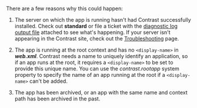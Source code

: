 <!--
title: "An Application Is Not Appearing In The List"
description: "Explanation as to why an app may not appear in the list"
tags: "TeamServer application troubleshooting"
-->

There are a few reasons why this could happen:

1. The server on which the app is running hasn't had Contrast successfully installed. Check out **standard** or file a ticket with the [diagnostic log output file](user_javafaq.html#log) attached to see what's happening. If your server isn't appearing in the Contrast site, check out the [Troubleshooting](user_javafaq.html#agent) page.

2. The app is running at the root context and has no ```<display-name>``` in ***web.xml***. Contrast needs a name to uniquely identify an application, so if an app runs at the root, it requires a ```<display-name>``` to be set to provide this unique name. You can use the *contrast.rootapp* system property to specify the name of an app running at the root if a ```<display-name>``` can't be added.

3. The app has been archived, or an app with the same name and context path has been archived in the past.
